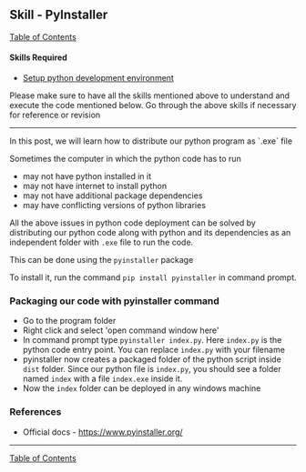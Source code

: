 ## Skill - PyInstaller
[Table of Contents](https://nagasudhir.blogspot.com/2020/04/taming-python-table-of-contents.html)

#### Skills Required
* [Setup python development environment](https://nagasudhir.blogspot.com/2020/04/setup-python-development-environment_14.html)


Please make sure to have all the skills mentioned above to understand and execute the code mentioned below. Go through the above skills if necessary for reference or revision

<hr/>
In this post, we will learn how to distribute our python program as `.exe` file

Sometimes the computer in which the python code has to run 
* may not have python installed in it
* may not have  internet to install python
* may not have additional package dependencies
* may have conflicting versions of python libraries

All the above issues in python code deployment can be solved by distributing our python code along with python and its dependencies as an independent folder with `.exe` file to run the code.

This can be done using the `pyinstaller` package

To install it, run the command `pip install pyinstaller` in command prompt.

### Packaging our code with pyinstaller command
* Go to the program folder
* Right click and select 'open command window here'
* In command prompt type `pyinstaller index.py`. Here `index.py` is the python code entry point. You can replace `index.py` with your filename
* pyinstaller now creates a packaged folder of the python script inside `dist` folder. Since our python file is `index.py`, you should see a folder named `index` with a file `index.exe` inside it.
* Now the `index` folder can be deployed in any windows machine

### References
* Official docs - https://www.pyinstaller.org/
<hr/>

[Table of Contents](https://nagasudhir.blogspot.com/2020/04/taming-python-table-of-contents.html)



<!--stackedit_data:
eyJwcm9wZXJ0aWVzIjoidGl0bGU6IFVzaW5nIFB5SW5zdGFsbG
VyIGZvciBkaXN0cmlidXRpbmcgcHl0aG9uIHByb2dyYW1cbmF1
dGhvcjogTmFnYXN1ZGhpciBQdWxsYVxuZGF0ZTogJzIwMjAtMD
YtMTgnXG4iLCJoaXN0b3J5IjpbLTUxMTEyMDEyN119
-->